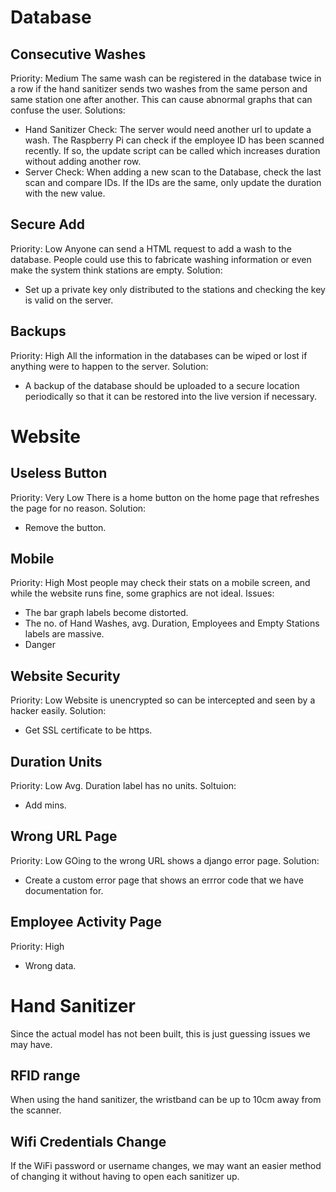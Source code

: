 # Database
## Consecutive Washes
Priority: Medium
The same wash can be registered in the database twice in a row if the hand sanitizer sends two washes from the same person and same station one after another. 
This can cause abnormal graphs that can confuse the user.
Solutions:
 - Hand Sanitizer Check: The server would need another url to update a wash. The Raspberry Pi can check if the employee ID has been scanned recently. If so, the update script can be called which increases duration without adding another row.
 - Server Check: When adding a new scan to the Database, check the last scan and compare IDs. If the IDs are the same, only update the duration with the new value. 
## Secure Add
Priority: Low
Anyone can send a HTML request to add a wash to the database. 
People could use this to fabricate washing information or even make the system think stations are empty.
Solution:
 - Set up a private key only distributed to the stations and checking the key is valid on the server.
## Backups
Priority: High
All the information in the databases can be wiped or lost if anything were to happen to the server.
Solution:
 - A backup of the database should be uploaded to a secure location periodically so that it can be restored into the live version if necessary.

# Website
## Useless Button
Priority: Very Low
There is a home button on the home page that refreshes the page for no reason.
Solution:
 - Remove the button.
## Mobile
Priority: High
Most people may check their stats on a mobile screen, and while the website runs fine, some graphics are not ideal.
Issues:
 - The bar graph labels become distorted.
 - The no. of Hand Washes, avg. Duration, Employees and Empty Stations labels are massive.
 - Danger
## Website Security
Priority: Low
Website is unencrypted so can be intercepted and seen by a hacker easily.
Solution:
 - Get SSL certificate to be https.
## Duration Units
Priority: Low
Avg. Duration label has no units.
Soltuion:
 - Add mins.
## Wrong URL Page
Priority: Low
GOing to the wrong URL shows a django error page.
Solution:
 - Create a custom error page that shows an errror code that we have documentation for.
## Employee Activity Page
Priority: High
 - Wrong data.

# Hand Sanitizer
Since the actual model has not been built, this is just guessing issues we may have.
## RFID range
When using the hand sanitizer, the wristband can be up to 10cm away from the scanner.
## Wifi Credentials Change
If the WiFi password or username changes, we may want an easier method of changing it without having to open each sanitizer up.